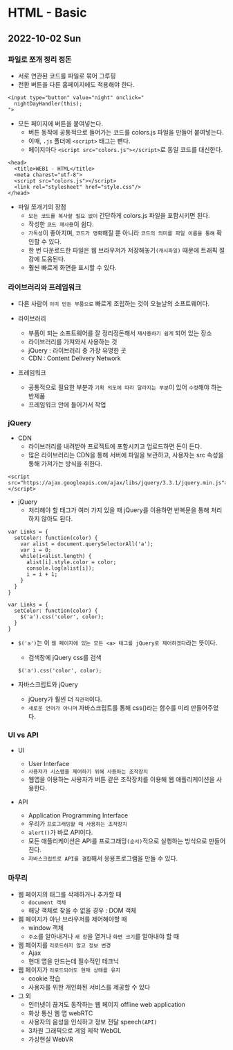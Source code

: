 # HTML - Basic
## 2022-10-02 Sun

### 파일로 쪼개 정리 정돈

* 서로 연관된 코드를 파일로 묶어 그루핑
* 전환 버튼을 다른 홈페이지에도 적용해야 한다.
```
<input type="button" value="night" onclick="
  nightDayHandler(this);
">
```
* 모든 페이지에 버튼을 붙여넣는다.
  - 버튼 동작에 공통적으로 들어가는 코드를 colors.js 파일을 만들어 붙여넣는다.
  - 이때, `.js` 폴더에 `<script>` 태그는 뺀다.
  - 페이지마다 `<script src="colors.js"></script>`로 동일 코드를 대신한다.
```
<head>
  <title>WEB1 - HTML</title>
  <meta charest="utf-8">
  <script src="colors.js"></script>
  <link rel="stylesheet" href="style.css"/>
</head>
```
* 파일 쪼개기의 장점
  - `모든 코드를 복사할 필요 없이` 간단하게 colors.js 파일을 포함시키면 된다.
  - 작성한 `코드 재사용`이 쉽다.
  - `가독성`이 좋아지며, `코드가 명확`해질 뿐 아니라 `코드의 의미를 파일 이름을 통해` 확인할 수 있다.
  - 한 번 다운로드한 파일은 웹 브라우저가 저장해놓기`(캐시파일)` 때문에 트래픽 절감에 도움된다.
  - 훨씬 빠르게 화면을 표시할 수 있다.
  
### 라이브러리와 프레임워크

* 다른 사람이 `이미 만든 부품으로` 빠르게 조립하는 것이 오늘날의 소프트웨어다.

* 라이브러리
  - 부품이 되는 소프트웨어를 잘 정리정돈해서 `재사용하기 쉽게` 되어 있는 장소
  - 라이브러리를 가져와서 사용하는 것
  - jQuery : 라이브러리 중 가장 유명한 곳
  - CDN : Content Delivery Network

* 프레임워크
  - 공통적으로 필요한 부분과 `기획 의도에 따라 달라지는 부분`이 있어 `수정`해야 하는 반제품
  - 프레임워크 안에 들어가서 작업

### jQuery

* CDN
  - 라이브러리를 내려받아 프로젝트에 포함시키고 업로드하면 돈이 든다.
  - 많은 라이브러리는 CDN을 통해 서버에 파일을 보관하고, 사용자는 src 속성을 통해 가져가는 방식을 취한다.
```
<script src="https://ajax.googleapis.com/ajax/libs/jquery/3.3.1/jquery.min.js"></script>
```
* jQuery
  - 처리해야 할 태그가 여러 가지 있을 때 jQuery를 이용하면 반복문을 통해 처리하지 않아도 된다.
```
var Links = {
  setColor: function(color) {
    var alist = document.querySelectorAll('a');
    var i = 0;
    while(i<alist.length) {
      alist[i].style.color = color;
      console.log(alist[i]);
      i = i + 1;
    }
  }
}
```

```
var Links = {
  setColor: function(color) {
    $('a').css('color', color);
  }
}
```
* `$('a')`는 이 `웹 페이지에 있는 모든 <a> 태그를 jQuery로 제어하겠다`라는 뜻이다.
  - 검색창에 jQuery css를 검색
  ```
  $('a').css('color', color);
  ```

* 자바스크립트와 jQuery
  - jQuery가 훨씬 더 `직관적`이다.
  - `새로운 언어가 아니며` 자바스크립트를 통해 css()라는 함수를 미리 만들어주었다.
  
### UI vs API

* UI
  - User Interface
  - `사용자가 시스템을 제어하기 위해 사용하는 조작장치`
  - 웹앱을 이용하는 사용자가 버튼 같은 조작장치를 이용해 웹 애플리케이션을 사용한다.

* API
  - Application Programming Interface
  - 우리가 `프로그래밍할 때 사용하는 조작장치`
  - `alert()`가 바로 API이다.
  - 모든 애플리케이션은 API를 프로그래밍`(순서)`적으로 실행하는 방식으로 만들어진다.
  - `자바스크립트로 API를 결합`해서 응용프로그램을 만들 수 있다.

### 마무리

* 웹 페이지의 태그를 삭제하거나 추가할 때 
  - `document 객체`
  - 해당 객체로 찾을 수 없을 경우 : DOM 객체
* 웹 페이지가 아닌 브라우저를 제어해야할 때
  - window 객체
  - `주소`를 알아내거나 `새 창`을 열거나 `화면 크기`를 알아내야 할 때
* 웹 페이지를 `리로드하지 않고 정보 변경`
  - Ajax
  - 현대 앱을 만드는데 필수적인 테크닉
* 웹 페이지가 `리로드되어도 현재 상태를 유지`
  - cookie 학습
  - 사용자를 위한 개인화된 서비스를 제공할 수 있다
* 그 외
  - 인터넷이 끊겨도 동작하는 웹 페이지 offline web application
  - 화상 통신 웹 앱 webRTC
  - 사용자의 음성을 인식하고 정보 전달 speech`(API)`
  - 3차원 그래픽으로 게임 제작 WebGL
  - 가상현실 WebVR